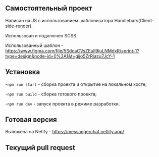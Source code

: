 ## Самостоятельный проект
Написан на JS с использованием шаблонизатора Handlebars(Client-side-render).

Использован и подключен SCSS.

Использованный шаблон - https://www.figma.com/file/5SdcaCVsZEull9iuLNMdxR/sprint-1?type=design&node-id=0%3A1&t=gijo5ZrRiazu7JcY-1
## Установка
-`npm run start` - сборка проекта и открытие на локальном хосте;

-`npm run build` - сборка готового проекта;

-`npm run dev` - запуск проекта в режиме разработки.

## Готовая версия
Выложена на Netify - https://messangerchat.netlify.app/

## Текущий pull request